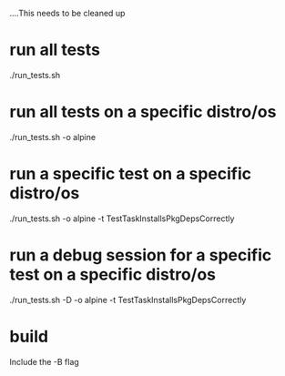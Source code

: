 ....This needs to be cleaned up

# run all tests
./run_tests.sh

# run all tests on a specific distro/os
./run_tests.sh -o alpine

# run a specific test on a specific distro/os
./run_tests.sh -o alpine -t TestTaskInstallsPkgDepsCorrectly

# run a debug session for a specific test on a specific distro/os
./run_tests.sh -D -o alpine -t TestTaskInstallsPkgDepsCorrectly

# build
Include the -B flag

